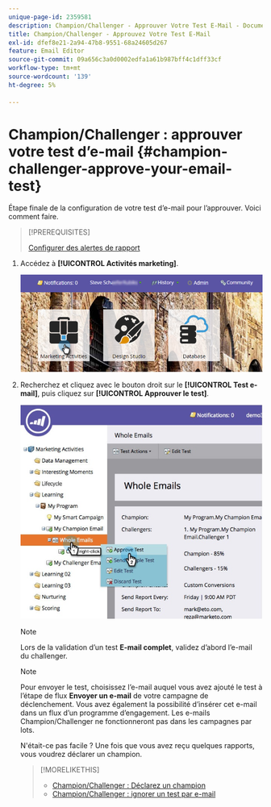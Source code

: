 ```yaml
---
unique-page-id: 2359581
description: Champion/Challenger - Approuver Votre Test E-Mail - Documents Marketo - Documentation Du Produit
title: Champion/Challenger - Approuvez Votre Test E-Mail
exl-id: dfef8e21-2a94-47b8-9551-68a24605d267
feature: Email Editor
source-git-commit: 09a656c3a0d0002edfa1a61b987bff4c1dff33cf
workflow-type: tm+mt
source-wordcount: '139'
ht-degree: 5%

---
```


# Champion/Challenger : approuver votre test d’e-mail {#champion-challenger-approve-your-email-test}

Étape finale de la configuration de votre test d’e-mail pour l’approuver. Voici comment faire.

>[!PREREQUISITES]
>
>[Configurer des alertes de rapport](/help/marketo/product-docs/email-marketing/general/functions-in-the-editor/email-tests-champion-challenger/champion-challenger-analytics.md#configure-report-alerts)

1. Accédez à **[!UICONTROL Activités marketing]**.

   ![](assets/login-marketing-activities-1.png)

1. Recherchez et cliquez avec le bouton droit sur le **[!UICONTROL Test e-mail]**, puis cliquez sur **[!UICONTROL Approuver le test]**.

   ![](assets/champion3.jpg)

   >[!NOTE]
   >
   >Lors de la validation d’un test **E-mail complet**, validez d’abord l’e-mail du challenger.

   >[!NOTE]
   >
   >Pour envoyer le test, choisissez l’e-mail auquel vous avez ajouté le test à l’étape de flux **Envoyer un e-mail** de votre campagne de déclenchement. Vous avez également la possibilité d’insérer cet e-mail dans un flux d’un programme d’engagement. Les e-mails Champion/Challenger ne fonctionneront pas dans les campagnes par lots.

   N&#39;était-ce pas facile ? Une fois que vous avez reçu quelques rapports, vous voudrez déclarer un champion.

   >[!MORELIKETHIS]
   >
   >* [Champion/Challenger : Déclarez un champion](/help/marketo/product-docs/email-marketing/general/functions-in-the-editor/email-tests-champion-challenger/champion-challenger-declare-a-champion.md)
   >* [Champion/Challenger : ignorer un test par e-mail](/help/marketo/product-docs/email-marketing/general/functions-in-the-editor/email-tests-champion-challenger/champion-challenger-discard-an-email-test.md)
